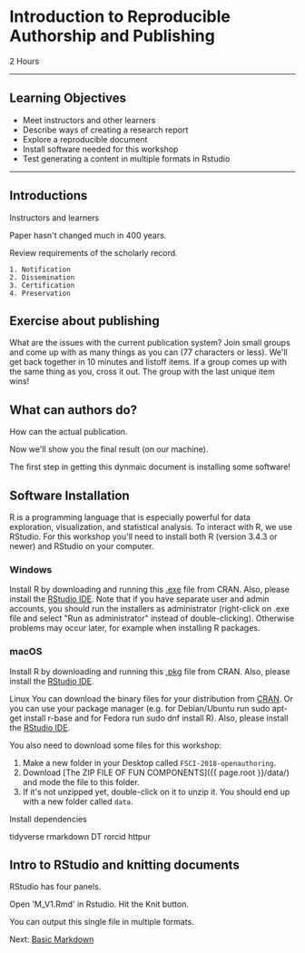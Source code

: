 #  Introduction to Reproducible Authorship and Publishing
2 Hours

-------------------------

## Learning Objectives

* Meet instructors and other learners
* Describe ways of creating a research report
* Explore a reproducible document
* Install software needed for this workshop
* Test generating a content in multiple formats in Rstudio

----------------------------------------------------

## Introductions

Instructors and learners

Paper hasn't changed much in 400 years.

Review requirements of the scholarly record.

    1. Notification
    2. Dissemination
    3. Certification
    4. Preservation

## Exercise about publishing

What are the issues with the current publication system?  Join small groups
and come up with as many things as you can (77 characters or less).  We'll get 
back together in 10 minutes and listoff items.  If a group comes up with the 
same thing as you, cross it out.  The group with the last unique item wins!

## What can authors do?

How can the actual publication.

Now we'll show you the final result (on our machine).  

The first step in getting this dynmaic document is installing some software!

## Software Installation

R is a programming language that is especially powerful for data exploration,
visualization, and statistical analysis. To interact with R, we use RStudio.
For this workshop you'll need to install both R (version 3.4.3 or newer) and
RStudio on your computer.  

### Windows
Install R by downloading and running this
[.exe](https://cran.r-project.org/bin/windows/base/release.htm) file from CRAN. 
Also, please install the [RStudio
IDE](https://www.rstudio.com/products/rstudio/download/#download). 
Note that if you have separate user and admin accounts, you should run the 
installers as administrator (right-click on .exe file and select "Run as administrator" 
instead of double-clicking). Otherwise problems may occur later, for example when installing R packages.

### macOS
Install R by downloading and running this
[.pkg](https://cran.r-project.org/bin/macosx/R-latest.pkg) file from CRAN. Also, 
please install the [RStudio
IDE](https://www.rstudio.com/products/rstudio/download/#download).

Linux
You can download the binary files for your distribution from
[CRAN](https://cran.r-project.org/index.html). Or you can use your package 
manager (e.g. for Debian/Ubuntu run sudo apt-get install r-base and for 
Fedora run sudo dnf install R). Also, please install the [RStudio
IDE](https://www.rstudio.com/products/rstudio/download/#download).


You also need to download some files for this workshop:

1. Make a new folder in your Desktop called `FSCI-2018-openauthoring`.
2. Download [The ZIP FILE OF FUN COMPONENTS]({{ page.root }}/data/) and mode the file to this folder.
3. If it's not unzipped yet, double-click on it to unzip it. You should end up with a new folder called `data`.

Install dependencies

tidyverse
rmarkdown
DT
rorcid
httpur

## Intro to RStudio and knitting documents

RStudio has four panels.  

Open 'M_V1.Rmd' in Rstudio.  Hit the Knit button. 

You can output this single file in multiple formats.

Next: [Basic Markdown](02-markdown.html)
